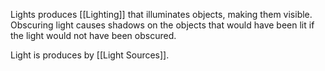 Lights produces [[Lighting]] that illuminates objects, making them visible.
Obscuring light causes shadows on the objects that would have been lit if the light would not have been obscured.

Light is produces by [[Light Sources]].

